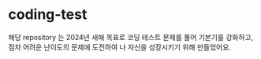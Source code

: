 # coding-test
해당 repository 는 2024년 새해 목표로 코딩 테스트 문제를 풀어 기본기를 강화하고, 점차 어려운 난이도의 문제에 도전하여 나 자신을 성장시키기 위해 만들었어요.

